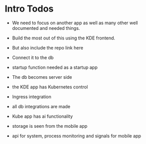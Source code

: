 # Intro Todos

* We need to focus on another app as well as many other well 
documented and needed things.

* Build the most out of this using the KDE frontend.
* But also include the repo link here
* Connect it to the db
* startup function needed as a startup app
* The db becomes server side
* the KDE app has Kubernetes control
* Ingress integration
* all db integrations are made
* Kube app has ai functionality
* storage is seen from the mobile app
* api for system, process monitoring and signals for mobile app
